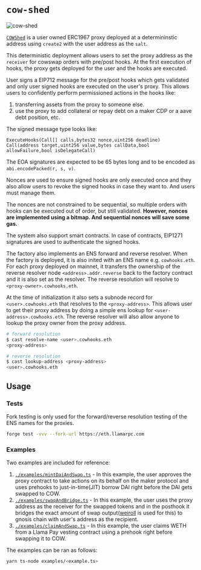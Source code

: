 # `cow-shed`

![`cow-shed`](https://i.imgur.com/n7GUxFC.png)

[`COWShed`](./src/COWShed.sol) is a user owned ERC1967 proxy deployed at a determininstic
address using `create2` with the user address as the `salt`.

This deterministic deployment allows users to set the proxy address as the `receiver` for
cowswap orders with pre/post hooks. At the first execution of hooks, the proxy gets deployed
for the user and the hooks are executed.

User signs a EIP712 message for the pre/post hooks which gets validated and only user signed
hooks are executed on the user's proxy. This allows users to confidently perform permissioned
actions in the hooks like:
1. transferring assets from the proxy to someone else.
2. use the proxy to add collateral or repay debt on a maker CDP or a aave debt position, etc.

The signed message type looks like:
```
ExecuteHooks(Call[] calls,bytes32 nonce,uint256 deadline)
Call(address target,uint256 value,bytes callData,bool allowFailure,bool isDelegateCall)
```

The EOA signatures are expected to be 65 bytes long and to be encoded as `abi.encodePacked(r, s, v)`.

Nonces are used to ensure signed hooks are only executed once and they also allow users to revoke
the signed hooks in case they want to. And users must manage them.

The nonces are not constrained to be sequential, so multiple orders with hooks can be executed
out of order, but still validated. **However, nonces are implemented using a bitmap. And sequential
nonces will save some gas.**

The system also support smart contracts. In case of contracts, EIP1271 signatures are used to
authenticate the signed hooks.

The factory also implements an ENS forward and reverse resolver. When the factory is deployed, it is
also inited with an ENS name e.g. `cowhooks.eth`. For each proxy deployed on mainnet, it transfers the
ownership of the reverse resolver node `<address>.addr.reverse` back to the factory contract and it is
also set as the resolver. The reverse resolution will resolve to `<proxy-owner>.cowhooks.eth`.

At the time of initialization it also sets a subnode record for `<user>.cowhooks.eth` that resolves to
the `<proxy-address>`. This allows user to get their proxy address by doing a simple ens lookup for
`<user-address>.cowhooks.eth`. The reverse resolver will also allow anyone to lookup the proxy owner
from the proxy address.

```sh
# forward resolution
$ cast resolve-name <user>.cowhooks.eth
<proxy-address>

# reverse resolution
$ cast lookup-address <proxy-address>
<user>.cowhooks.eth
```

## Usage

### Tests

Fork testing is only used for the forward/reverse resolution testing of the ENS names for the proxies.

```bash
forge test -vvv --fork-url https://eth.llamarpc.com
```
### Examples

Two examples are included for reference:
1. [`./examples/mintDaiAndSwap.ts`](./examples/mintDaiAndSwap.ts) - In this example, the user approves the proxy contract to take actions on its behalf on the maker protocol and uses prehooks to just-in-time(JIT) borrow DAI right before the DAI gets swapped to COW.
2. [`./examples/swapAndBridge.ts`](./examples/swapAndBridge.ts) - In this example, the user uses the proxy address as the receiver for the swapped tokens and in the posthook it bridges the exact amount of swap output([weiroll](https://github.com/weiroll/weiroll) is used for this) to gnosis chain with user's address as the recipient.
3. [`./examples/claimAndSwap.ts`](./examples/claimAndSwap.ts) - In this example, the user claims WETH from a Llama Pay vesting contract using a prehook right before swapping it to COW.

The examples can be ran as follows:
```bash
yarn ts-node examples/<example.ts>
```
